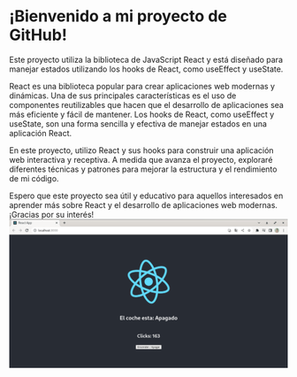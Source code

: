 # ¡Bienvenido a mi proyecto de GitHub! 
Este proyecto utiliza la biblioteca de JavaScript React y está diseñado para manejar estados utilizando los hooks de React, como useEffect y useState.

React es una biblioteca popular para crear aplicaciones web modernas y dinámicas. Una de sus principales características es el uso de componentes reutilizables que hacen que el desarrollo de aplicaciones sea más eficiente y fácil de mantener. Los hooks de React, como useEffect y useState, son una forma sencilla y efectiva de manejar estados en una aplicación React.

En este proyecto, utilizo React y sus hooks para construir una aplicación web interactiva y receptiva. A medida que avanza el proyecto, exploraré diferentes técnicas y patrones para mejorar la estructura y el rendimiento de mi código.

Espero que este proyecto sea útil y educativo para aquellos interesados en aprender más sobre React y el desarrollo de aplicaciones web modernas. ¡Gracias por su interés!
 ![img1](https://github.com/RETBOT/app-estados/blob/master/img1.png)
